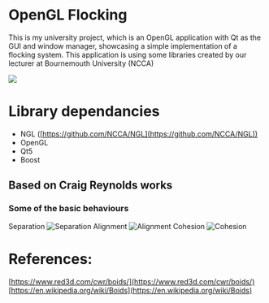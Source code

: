 ﻿# OpenGL Flocking 
This is my university project, which is an OpenGL application with Qt as the GUI and window manager, showcasing a simple implementation of a flocking system. 
This application is using some libraries created by our lecturer at Bournemouth University (NCCA)

![](https://media.giphy.com/media/S64sNLvefupHxKW1Hf/giphy.gif)
# Library dependancies

 - NGL ([https://github.com/NCCA/NGL](https://github.com/NCCA/NGL))
 - OpenGL
 - Qt5
 - Boost

## Based on Craig Reynolds works
### Some of the basic behaviours
Separation
![Separation](https://upload.wikimedia.org/wikipedia/commons/thumb/e/e1/Rule_separation.gif/200px-Rule_separation.gif)
Alignment
![Alignment](https://upload.wikimedia.org/wikipedia/commons/thumb/e/e1/Rule_alignment.gif/200px-Rule_alignment.gif)
Cohesion
![Cohesion](https://upload.wikimedia.org/wikipedia/commons/thumb/2/2b/Rule_cohesion.gif/200px-Rule_cohesion.gif)

# References:
[https://www.red3d.com/cwr/boids/](https://www.red3d.com/cwr/boids/)
[https://en.wikipedia.org/wiki/Boids](https://en.wikipedia.org/wiki/Boids)


